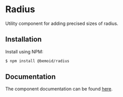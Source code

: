# Radius

Utility component for adding precised sizes of radius.

## Installation

Install using NPM:

```bash
$ npm install @bemoid/radius
```

## Documentation

The component documentation can be found [here](//bemoid.org/docs/radius).
